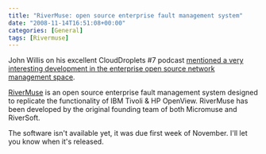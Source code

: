 ```yaml
---
title: "RiverMuse: open source enterprise fault management system"
date: "2008-11-14T16:51:08+00:00"
categories: [General]
tags: [Rivermuse]
---
```


John Willis on his excellent CloudDroplets #7 podcast <a href="http://www.johnmwillis.com/droplets/clouddroplets-7-we-had-to-let-jenny-go/">mentioned a very interesting development in the enterprise open source network management space</a>.

<a href="http://www.rivermuse.com/">RiverMuse</a> is an open source enterprise fault management system designed to replicate the functionality of IBM Tivoli &amp; HP OpenView. RiverMuse has been developed by the original founding team of both Micromuse and RiverSoft.

The software isn't available yet, it was due first week of November. I'll let you know when it's released.
